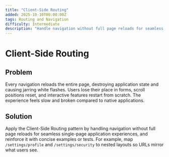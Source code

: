 ```yaml
---
title: "Client-Side Routing"
added: 2025-10-10T00:00:00Z
tags: Routing and Navigation
difficulty: Intermediate
description: "Handle navigation without full page reloads for seamless single-page application experiences."
---
```

# Client-Side Routing

## Problem

Every navigation reloads the entire page, destroying application state and causing jarring white flashes. Users lose their place in forms, scroll positions reset, and interactive features restart from scratch. The experience feels slow and broken compared to native applications.

## Solution

Apply the Client-Side Routing pattern by handling navigation without full page reloads for seamless single-page application experiences, and reinforce it with concise examples or tests. For example, map `/settings/profile` and `/settings/security` to nested layouts so URLs mirror what users see.
